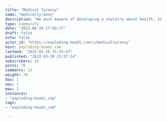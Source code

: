 ```yaml
---
title: "Medical Tyranny" 
name: "medicaltyranny"
description: "We must beware of developing a zealotry about health, in which we take ourselves too seriously and believe that we know enough to dictate human behavior, penalize people for disagreeing with us, and even deny people charity, empathy, and understanding because they act in a way of which we disapprove.We health care professionals are no more competent to treat social distress than other citizens. We cannot fix everything (though we do some things marvelously well), nor can our patients — no matter how intelligent or attentive — prevent all disease and death.If we redefine health, I hope we can discover a definition that **does not include a medical or social mandate to control people’s behavior** for the sake of their mortal bodies; this would seem to me particularly compelling in a nation founded on the belief that one should not legislate behavior even for the sake of the immortal soul.Dr. Fitzgerald 1994"
type: community
date: "2023-06-19 17:59:27"
draft: false
nsfw: false
actor_id: "https://exploding-heads.com/c/medicaltyranny"
host: exploding-heads.com
lastmod: "2022-03-26 15:33:47"
published: "2022-03-20 23:57:14"
subscribers: 14
posts: 78
comments: 13
weight: 78
dau: 1
wau: 1
mau: 2
instances:
- "exploding-heads_com"
tags: 
- "exploding-heads_com"

---
```

